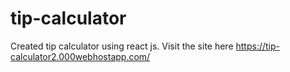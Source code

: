# tip-calculator
Created tip calculator using react js.
Visit the site here https://tip-calculator2.000webhostapp.com/
